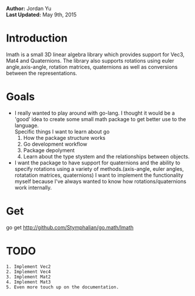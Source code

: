 **Author:** Jordan Yu  
**Last Updated:** May 9th, 2015  

# Introduction
lmath is a small 3D linear algebra library which provides support for
Vec3, Mat4 and Quaternions. The library also supports rotations using euler angle,axis-angle,
rotation matrices, quaternions as well as conversions between the representations.

# Goals
 * I really wanted to play around with go-lang. I thought it would be a 'good'
 idea to create some small math package to get better use to the language.  
 Specific things I want to learn about go
    1. How the package structure works
    2. Go development workflow
    3. Package depolyment
    4. Learn about the type stystem and the relationships between objects.
 * I want the package to have support for quaternions and the ability to specify
 rotations using a variety of methods.(axis-angle, euler angles, rotatation matrices, quaternions)
 I want to implement the functionality myself because I've always wanted to know how 
 rotations/quaternions work internally.

# Get
go get http://github.com/Stymphalian/go.math/lmath

# TODO
    1. Implement Vec2
    2. Implement Vec4
    3. Implement Mat2
    4. Implement Mat3
    5. Even more touch up on the documentation.
